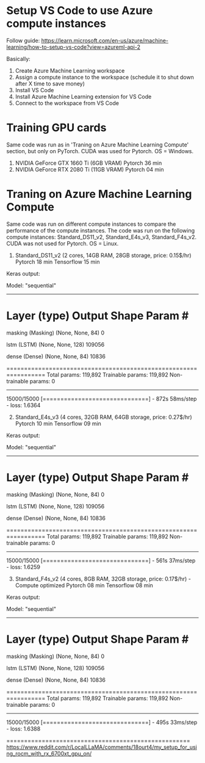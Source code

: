# Setup VS Code to use Azure compute instances

Follow guide:
https://learn.microsoft.com/en-us/azure/machine-learning/how-to-setup-vs-code?view=azureml-api-2

Basically:
  1. Create Azure Machine Learning workspace
  2. Assign a compute instance to the workspace (schedule it to shut down after X time to save money)
  3. Install VS Code
  4. Install Azure Machine Learning extension for VS Code
  5. Connect to the workspace from VS Code 

# Training GPU cards

Same code was run as in 'Traning on Azure Machine Learning Compute' section, but only on PyTorch. CUDA was used for Pytorch. OS = Windows.

1. NVIDIA GeForce GTX 1660 Ti (6GB VRAM)
Pytorch    36 min
2. NVIDIA GeForce RTX 2080 Ti (11GB VRAM)
Pytorch    04 min

# Traning on Azure Machine Learning Compute

Same code was run on different compute instances to compare the performance of the compute instances. The code was run on the following compute instances: Standard_DS11_v2, Standard_E4s_v3, Standard_F4s_v2.
CUDA was not used for Pytorch. OS = Linux.

1. Standard_DS11_v2 (2 cores, 14GB RAM, 28GB storage, price: 0.15$/hr)
Pytorch     18 min
Tensorflow  15 min

Keras output:

Model: "sequential"
_________________________________________________________________
 Layer (type)                Output Shape              Param #   
=================================================================
 masking (Masking)           (None, None, 84)          0         
                                                                 
 lstm (LSTM)                 (None, None, 128)         109056    
                                                                 
 dense (Dense)               (None, None, 84)          10836     
                                                                 
=================================================================
Total params: 119,892
Trainable params: 119,892
Non-trainable params: 0
_________________________________________________________________
15000/15000 [==============================] - 872s 58ms/step - loss: 1.6364

2. Standard_E4s_v3 (4 cores, 32GB RAM, 64GB storage, price: 0.27$/hr)
Pytorch     10 min
Tensorflow  09 min

Keras output:

Model: "sequential"
_________________________________________________________________
 Layer (type)                Output Shape              Param #   
=================================================================
 masking (Masking)           (None, None, 84)          0         
                                                                 
 lstm (LSTM)                 (None, None, 128)         109056    
                                                                 
 dense (Dense)               (None, None, 84)          10836     
                                                                 
=================================================================
Total params: 119,892
Trainable params: 119,892
Non-trainable params: 0
_________________________________________________________________
15000/15000 [==============================] - 561s 37ms/step - loss: 1.6259

3. Standard_F4s_v2 (4 cores, 8GB RAM, 32GB storage, price: 0.17$/hr) - Compute optimized
Pytorch     08 min
Tensorflow  08 min

Keras output:

Model: "sequential"
_________________________________________________________________
 Layer (type)                Output Shape              Param #   
=================================================================
 masking (Masking)           (None, None, 84)          0         
                                                                 
 lstm (LSTM)                 (None, None, 128)         109056    
                                                                 
 dense (Dense)               (None, None, 84)          10836     
                                                                 
=================================================================
Total params: 119,892
Trainable params: 119,892
Non-trainable params: 0
_________________________________________________________________
15000/15000 [==============================] - 495s 33ms/step - loss: 1.6388



====================================================
https://www.reddit.com/r/LocalLLaMA/comments/18ourt4/my_setup_for_using_rocm_with_rx_6700xt_gpu_on/